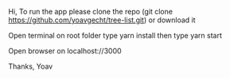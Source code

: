 Hi,
To run the app please clone the repo (git clone https://github.com/yoavgecht/tree-list.git) or download it

Open terminal on root folder
type yarn install
then type yarn start

Open browser on localhost://3000

Thanks,
Yoav